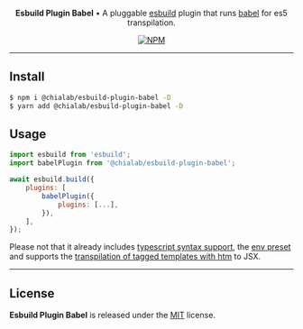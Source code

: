 <p align="center">
    <strong>Esbuild Plugin Babel</strong> • A pluggable <a href="https://esbuild.github.io/">esbuild</a> plugin that runs <a href="https://babeljs.io/">babel</a> for es5 transpilation.
</p>

<p align="center">
    <a href="https://www.npmjs.com/package/@chialab/esbuild-plugin-babel"><img alt="NPM" src="https://img.shields.io/npm/v/@chialab/esbuild-plugin-babel.svg?style=flat-square"></a>
</p>

---

## Install

```sh
$ npm i @chialab/esbuild-plugin-babel -D
$ yarn add @chialab/esbuild-plugin-babel -D
```

## Usage

```js
import esbuild from 'esbuild';
import babelPlugin from '@chialab/esbuild-plugin-babel';

await esbuild.build({
    plugins: [
        babelPlugin({
            plugins: [...],
        }),
    ],
});
```

Please not that it already includes [typescript syntax support](https://babeljs.io/docs/en/babel-plugin-transform-typescript), the [env preset](https://babeljs.io/docs/en/babel-preset-env) and supports the [transpilation of tagged templates with htm](https://www.npmjs.com/package/babel-plugin-htm) to JSX.

---

## License

**Esbuild Plugin Babel** is released under the [MIT](https://github.com/chialab/rna/blob/master/packages/esbuild-plugin-babel/LICENSE) license.
